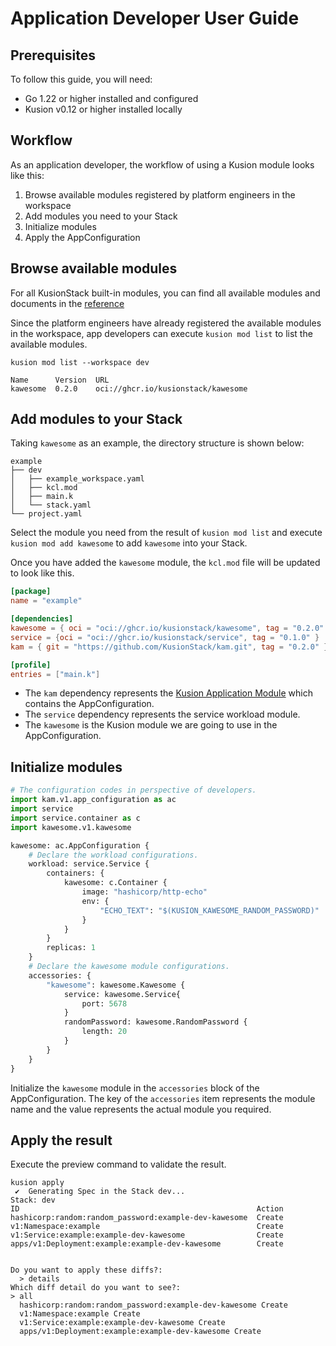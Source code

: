 # Application Developer User Guide

## Prerequisites

To follow this guide, you will need:

- Go 1.22 or higher installed and configured
- Kusion v0.12 or higher installed locally

## Workflow

As an application developer, the workflow of using a Kusion module looks like this:

1. Browse available modules registered by platform engineers in the workspace
2. Add modules you need to your Stack
3. Initialize modules
4. Apply the AppConfiguration

## Browse available modules

For all KusionStack built-in modules, you can find all available modules and documents in the [reference](../../6-reference/2-modules/index.md)

Since the platform engineers have already registered the available modules in the workspace, app developers can execute `kusion mod list` to list the available modules.

```shell
kusion mod list --workspace dev

Name      Version  URL
kawesome  0.2.0    oci://ghcr.io/kusionstack/kawesome
```

## Add modules to your Stack

Taking `kawesome` as an example, the directory structure is shown below:

```shell
example
├── dev
│   ├── example_workspace.yaml
│   ├── kcl.mod
│   ├── main.k
│   └── stack.yaml
└── project.yaml
```

Select the module you need from the result of `kusion mod list` and execute `kusion mod add kawesome` to add `kawesome` into your Stack.

Once you have added the `kawesome` module, the `kcl.mod` file will be updated to look like this.

``` toml
[package]
name = "example"

[dependencies]
kawesome = { oci = "oci://ghcr.io/kusionstack/kawesome", tag = "0.2.0" }
service = {oci = "oci://ghcr.io/kusionstack/service", tag = "0.1.0" }
kam = { git = "https://github.com/KusionStack/kam.git", tag = "0.2.0" }

[profile]
entries = ["main.k"]
```

- The `kam` dependency represents the [Kusion Application Module](https://github.com/KusionStack/kam.git) which contains the AppConfiguration.
- The `service` dependency represents the service workload module.
- The `kawesome` is the Kusion module we are going to use in the AppConfiguration.

## Initialize modules

```python
# The configuration codes in perspective of developers. 
import kam.v1.app_configuration as ac
import service
import service.container as c
import kawesome.v1.kawesome

kawesome: ac.AppConfiguration {
    # Declare the workload configurations. 
    workload: service.Service {
        containers: {
            kawesome: c.Container {
                image: "hashicorp/http-echo"
                env: {
                    "ECHO_TEXT": "$(KUSION_KAWESOME_RANDOM_PASSWORD)"
                }
            }
        }
        replicas: 1
    }
    # Declare the kawesome module configurations. 
    accessories: {
        "kawesome": kawesome.Kawesome {
            service: kawesome.Service{
                port: 5678
            }
            randomPassword: kawesome.RandomPassword {
                length: 20
            }
        }
    }
}
```

Initialize the `kawesome` module in the `accessories` block of the AppConfiguration. The key of the `accessories` item represents the module name and the value represents the actual module you required.

## Apply the result

Execute the preview command to validate the result.

```shell
kusion apply
 ✔︎  Generating Spec in the Stack dev...
Stack: dev
ID                                                     Action
hashicorp:random:random_password:example-dev-kawesome  Create
v1:Namespace:example                                   Create
v1:Service:example:example-dev-kawesome                Create
apps/v1:Deployment:example:example-dev-kawesome        Create


Do you want to apply these diffs?:
  > details
Which diff detail do you want to see?:
> all
  hashicorp:random:random_password:example-dev-kawesome Create
  v1:Namespace:example Create
  v1:Service:example:example-dev-kawesome Create
  apps/v1:Deployment:example:example-dev-kawesome Create
```